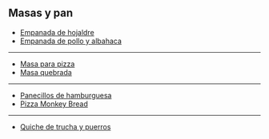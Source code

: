 ## Masas y pan

* [Empanada de hojaldre](../recetas/masas-y-pan/)
* [Empanada de pollo y albahaca](../recetas/masas-y-pan/)

- - -

* [Masa para pizza](../recetas/masas-y-pan/)
* [Masa quebrada](../recetas/masas-y-pan/)

- - -

* [Panecillos de hamburguesa](../recetas/masas-y-pan/)
* [Pizza Monkey Bread](../recetas/masas-y-pan/)

- - -

* [Quiche de trucha y puerros](../recetas/masas-y-pan/)